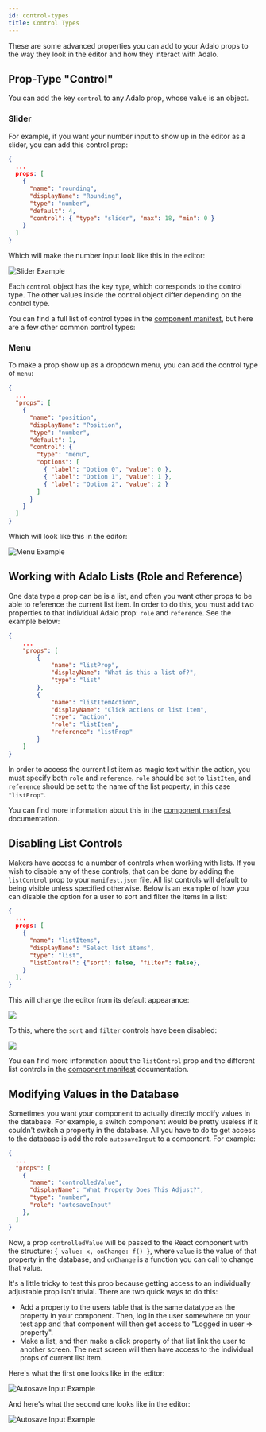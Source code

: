 ```yaml
---
id: control-types
title: Control Types
---
```


These are some advanced properties you can add to your Adalo props to the way they look in the editor and how they interact with Adalo.

## Prop-Type "Control"

You can add the key `control` to any Adalo prop, whose value is an object.

### Slider

For example, if you want your number input to show up in the editor as a slider, you can add this control prop:

```json
{
  ...
  props: [
    {
      "name": "rounding",
      "displayName": "Rounding",
      "type": "number",
      "default": 4,
      "control": { "type": "slider", "max": 18, "min": 0 }
    }
  ]
}
```

Which will make the number input look like this in the editor:

<img src="/img/slider.gif" alt='Slider Example' />

Each `control` object has the key `type`, which corresponds to the control type. The other values inside the control object differ depending on the control type.

You can find a full list of control types in the [component manifest](/api-reference/configuration/manifest-json), but here are a few other common control types:

### Menu

To make a prop show up as a dropdown menu, you can add the control type of `menu`:

```json
{
  ...
  "props": [
    {
      "name": "position",
      "displayName": "Position",
      "type": "number",
      "default": 1,
      "control": {
        "type": "menu",
        "options": [
          { "label": "Option 0", "value": 0 },
          { "label": "Option 1", "value": 1 },
          { "label": "Option 2", "value": 2 }
        ]
      }
    }
  ]
}
```

Which will look like this in the editor:

<img src="/img/menu.gif" alt='Menu Example' />

## Working with Adalo Lists (Role and Reference)

One data type a prop can be is a list, and often you want other props to be able to reference the current list item. In order to do this, you must add two properties to that individual Adalo prop: `role` and `reference`. See the example below:

```json
{
    ...
    "props": [
        {
            "name": "listProp",
            "displayName": "What is this a list of?",
            "type": "list"
        },
        {
            "name": "listItemAction",
            "displayName": "Click actions on list item",
            "type": "action",
            "role": "listItem",
            "reference": "listProp"
        }
    ]
}
```

In order to access the current list item as magic text within the action, you must specify both `role` and `reference`.
`role` should be set to `listItem`, and `reference` should be set to the name of the list property, in this case `"listProp"`.

You can find more information about this in the [component manifest](https://developers.adalo.com/api-reference/configuration/manifest-json#role) documentation.

## Disabling List Controls

Makers have access to a number of controls when working with lists. If you wish to disable any of these controls, that can be done by adding the `listControl` prop to your `manifest.json` file. All list controls will default to being visible unless specified otherwise. Below is an example of how you can disable the option for a user to sort and filter the items in a list:

```json
{
  ...
  props: [
    {
      "name": "listItems",
      "displayName": "Select list items",
      "type": "list",
      "listControl": {"sort": false, "filter": false},
    }
  ],
}
```

This will change the editor from its default appearance:

<img src="/img/Default-List-Control.png" />

To this, where the `sort` and `filter` controls have been disabled:

<img src="/img/List-Control-Filter&Sort-Disabled.png" />

You can find more information about the `listControl` prop and the different list controls in the [component manifest](/api-reference/configuration/manifest-json#listcontrol) documentation.

## Modifying Values in the Database

Sometimes you want your component to actually directly modify values in the database. For example, a switch component would be pretty useless if it couldn't switch a property in the database. All you have to do to get access to the database is add the role `autosaveInput` to a component. For example:

```json
{
  ...
  "props": [
    {
      "name": "controlledValue",
      "displayName": "What Property Does This Adjust?",
      "type": "number",
      "role": "autosaveInput"
    },
  ]
}

```

Now, a prop `controlledValue` will be passed to the React component with the structure: `{ value: x, onChange: f() }`, where `value` is the value of that property in the database, and `onChange` is a function you can call to change that value.

It's a little tricky to test this prop because getting access to an individually adjustable prop isn't trivial. There are two quick ways to do this:

- Add a property to the users table that is the same datatype as the property in your component. Then, log in the user somewhere on your test app and that component will then get access to "Logged in user => property".
- Make a list, and then make a click property of that list link the user to another screen. The next screen will then have access to the individual props of current list item.

Here's what the first one looks like in the editor:

<img src="/img/autosaveInput-example-loggedInUser.png" alt='Autosave Input Example' />

And here's what the second one looks like in the editor:

<img src="/img/autosaveInput-example-lists.png" alt='Autosave Input Example' />
